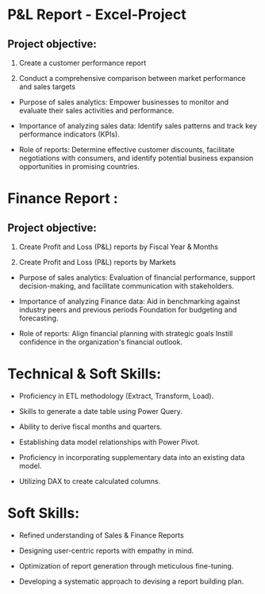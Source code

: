 # P&L Report - Excel-Project

## Project objective:

1. Create a customer performance report

2. Conduct a comprehensive comparison between market performance and sales targets

* Purpose of sales analytics: Empower businesses to monitor and evaluate their sales activities and performance.

* Importance of analyzing sales data: Identify sales patterns and track key performance indicators (KPIs).

* Role of reports: Determine effective customer discounts, facilitate negotiations with consumers, and identify potential business expansion opportunities in promising countries.

 # Finance Report :

 ## Project objective:

1. Create Profit and Loss (P&L) reports by Fiscal Year & Months

2. Create Profit and Loss (P&L) reports by Markets

* Purpose of sales analytics: Evaluation of financial performance, support decision-making, and facilitate communication with stakeholders.

* Importance of analyzing Finance data: Aid in benchmarking against industry peers and previous periods Foundation for budgeting and forecasting.

* Role of reports: Align financial planning with strategic goals Instill confidence in the organization's financial outlook.

# Technical & Soft Skills:
 
 * Proficiency in ETL methodology (Extract, Transform, Load).
 
 * Skills to generate a date table using Power Query.
 
 * Ability to derive fiscal months and quarters.
 
 * Establishing data model relationships with Power Pivot.
 
 * Proficiency in incorporating supplementary data into an existing data model.
 
 * Utilizing DAX to create calculated columns.

# Soft Skills:
 
 * Refined understanding of Sales & Finance Reports
 
 * Designing user-centric reports with empathy in mind.
 
 * Optimization of report generation through meticulous fine-tuning.
 
 * Developing a systematic approach to devising a report building plan.
